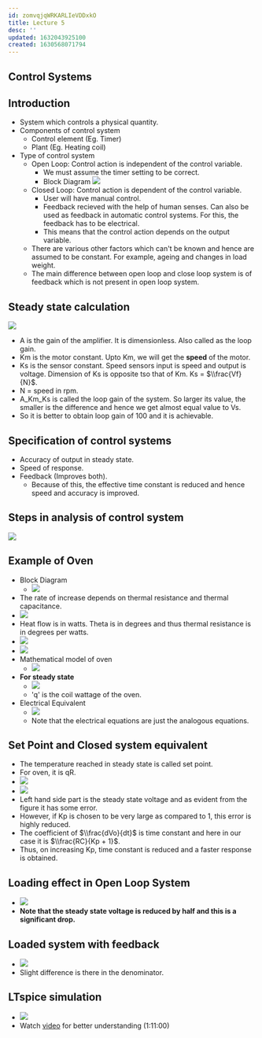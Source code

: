 ```yaml
---
id: zomvqjqWRKARLIeVDDxkO
title: Lecture 5
desc: ''
updated: 1632043925100
created: 1630568071794
---
```

## Control Systems

## Introduction

- System which controls a physical quantity.
- Components of control system
  - Control element (Eg. Timer)
  - Plant (Eg. Heating coil)
- Type of control system
  - Open Loop: Control action is independent of the control variable.
    - We must assume the timer setting to be correct.
    - Block Diagram
      ![](/assets/images/2021-09-02-13-09-13.png)
  - Closed Loop: Control action is dependent of the control variable.
    - User will have manual control.
    - Feedback recieved with the help of human senses. Can also be used as feedback in automatic control systems. For this, the feedback has to be electrical.
    - This means that the control action depends on the output variable.
  - There are various other factors which can't be known and hence are assumed to be constant. For example, ageing and changes in load weight. 
  - The main difference between open loop and close loop system is of feedback which is not present in open loop system.

## Steady state calculation

![](/assets/images/2021-09-02-13-20-17.png)

- A is the gain of the amplifier. It is dimensionless. Also called as the loop gain.
- Km is the motor constant. Upto Km, we will get the **speed** of the motor.
- Ks is the sensor constant. Speed sensors input is speed and output is voltage. Dimension of Ks is opposite tso that of Km. Ks = $\\frac{Vf}{N}$.
- N = speed in rpm.
- A_Km_Ks is called the loop gain of the system. So larger its value, the smaller is the difference and hence we get almost equal value to Vs.
- So it is better to obtain loop gain of 100 and it is achievable.

## Specification of control systems

- Accuracy of output in steady state.
- Speed of response.
- Feedback (Improves both).
  - Because of this, the effective time constant is reduced and hence speed and accuracy is improved.

## Steps in analysis of control system

![](/assets/images/2021-09-02-13-49-06.png)

## Example of Oven

- Block Diagram
  - ![](/assets/images/2021-09-19-14-39-38.png)
- The rate of increase depends on thermal resistance and thermal capacitance.
- ![](/assets/images/2021-09-19-14-42-28.png)
- Heat flow is in watts. Theta is in degrees and thus thermal resistance is in degrees per watts.
- ![](/assets/images/2021-09-19-14-45-07.png)
- ![](/assets/images/2021-09-19-14-45-30.png)
- Mathematical model of oven
  - ![](/assets/images/2021-09-19-14-46-21.png)
- **For steady state**
  - ![](/assets/images/2021-09-19-14-47-40.png)
  - 'q' is the coil wattage of the oven.
- Electrical Equivalent
  - ![](/assets/images/2021-09-19-14-50-15.png)
  - Note that the electrical equations are just the analogous equations.

## Set Point and Closed system equivalent

- The temperature reached in steady state is called set point.
- For oven, it is qR.
- ![](/assets/images/2021-09-19-14-53-10.png)
- ![](/assets/images/2021-09-19-14-53-30.png)
- Left hand side part is the steady state voltage and as evident from the figure it has some error.
- However, if Kp is chosen to be very large as compared to 1, this error is highly reduced.
- The coefficient of $\\frac{dVo}{dt}$ is time constant and here in our case it is $\\frac{RC}{Kp + 1}$.
- Thus, on increasing Kp, time constant is reduced and a faster response is obtained.

## Loading effect in Open Loop System

- ![](/assets/images/2021-09-19-14-57-54.png)
- **Note that the steady state voltage is reduced by half and this is a significant drop.**

## Loaded system with feedback

- ![](/assets/images/2021-09-19-14-58-56.png)
- Slight difference is there in the denominator.

## LTspice simulation

- ![](/assets/images/2021-09-19-15-01-58.png)
- Watch [video](https://drive.google.com/file/d/1-aeTFcX9shA_R6Owlvv1iaxCVnFcwAAQ/view) for better understanding (1:11:00)

